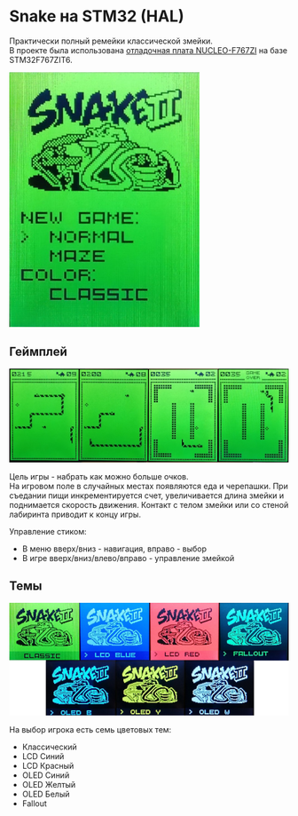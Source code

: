 # Snake на STM32 (HAL)
Практически полный ремейки классической змейки.  
В проекте была использована [отладочная плата NUCLEO-F767ZI](https://www.chipdip.ru/product/nucleo-f767zi-2) на базе STM32F767ZIT6.  

![pic](pic/menu.jpg)

## Геймплей
![pic](pic/game.jpg)  

Цель игры - набрать как можно больше очков.  
На игровом поле в случайных местах появляются еда и черепашки. При съедании пищи инкрементируется счет, увеличивается длина змейки и поднимается скорость движения. Контакт с телом змейки или со стеной лабиринта приводит к концу игры.  

Управление стиком:
* В меню вверх/вниз - навигация, вправо - выбор
* В игре вверх/вниз/влево/вправо - управление змейкой  

## Темы  
![pic](pic/color.png)  

На выбор игрока есть семь цветовых тем:
* Классический
* LCD Синий
* LCD Красный
* OLED Синий
* OLED Желтый
* OLED Белый
* Fallout